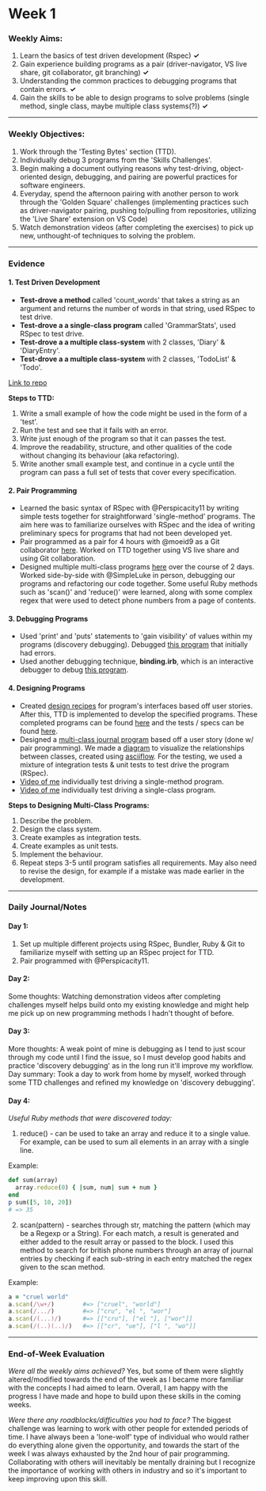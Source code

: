 # Week 1

### Weekly Aims:
1. Learn the basics of test driven development (Rspec) **✓**
2. Gain experience building programs as a pair (driver-navigator, VS live share, git collaborator, git branching) **✓**
3. Understanding the common practices to debugging programs that contain errors. **✓**
4. Gain the skills to be able to design programs to solve problems (single method, single class, maybe multiple class systems(?)) **✓**
---
### Weekly Objectives:
1. Work through the 'Testing Bytes' section (TTD). 
2. Individually debug 3 programs from the 'Skills Challenges'.
3. Begin making a document outlying reasons why test-driving, object-oriented design, debugging, and pairing are powerful practices for software engineers.
4. Everyday, spend the afternoon pairing with another person to work through the 'Golden Square' challenges (implementing practices such as driver-navigator pairing, pushing to/pulling from repositories, utilizing the 'Live Share' extension on VS Code)
5. Watch demonstration videos (after completing the exercises) to pick up new, unthought-of techniques to solving the problem.
---
### Evidence

#### 1. Test Driven Development
- **Test-drove a method** called 'count_words' that takes a string as an argument and returns the number of words in that string, used RSpec to test drive.
- **Test-drove a a single-class program** called 'GrammarStats', used RSpec to test drive.
- **Test-drove a a multiple class-system** with 2 classes, 'Diary' & 'DiaryEntry'.
- **Test-drove a a multiple class-system** with 2 classes, 'TodoList' & 'Todo'.

[Link to repo](https://github.com/forreya/golden-square/tree/main/phase-two)

**Steps to TTD:**
1. Write a small example of how the code might be used in the form of a 'test'.
2. Run the test and see that it fails with an error.
3. Write just enough of the program so that it can passes the test.
4. Improve the readability, structure, and other qualities of the code without changing its behaviour (aka refactoring).
5. Write another small example test, and continue in a cycle until the program can pass a full set of tests that cover every specification.

#### 2. Pair Programming
- Learned the basic syntax of RSpec with @Perspicacity11 by writing simple tests together for straightforward 'single-method' programs. The aim here was to familiarize ourselves with RSpec and the idea of writing preliminary specs for programs that had not been developed yet.
- Pair programmed as a pair for 4 hours with @moeid9 as a Git collaborator [here](https://github.com/moeid9/wk1). Worked on TTD together using VS live share and using Git collaboration.
- Designed multiple multi-class programs [here](https://github.com/forreya/golden-square/tree/main/phase-two) over the course of 2 days. Worked side-by-side with @SimpleLuke in person, debugging our programs and refactoring our code together. Some useful Ruby methods such as 'scan()' and 'reduce()' were learned, along with some complex regex that were used to detect phone numbers from a page of contents.

#### 3. Debugging Programs
- Used 'print' and 'puts' statements to 'gain visibility' of values within my programs (discovery debugging). Debugged [this program](https://github.com/forreya/golden-square/blob/main/phase-two/lib/get_most_common_letter.rb) that initially had errors.
- Used another debugging technique, **binding.irb**, which is an interactive debugger to debug [this program](https://github.com/forreya/golden-square/blob/main/phase-two/lib/letter_counter.rb).

#### 4. Designing Programs
- Created [design recipes](https://github.com/forreya/golden-square/tree/main/phase-two/recipes) for program's interfaces based off user stories. After this, TTD is implemented to develop the specified programs. These completed programs can be found [here](https://github.com/forreya/golden-square/tree/main/phase-two/lib) and the tests / specs can be found [here](https://github.com/forreya/golden-square/tree/main/phase-two/spec).
- Designed a [multi-class journal program](https://github.com/forreya/golden-square/tree/main/phase-two/designing-multi-class-programs) based off a user story (done w/ pair programming). We made a [diagram](https://github.com/forreya/golden-square/blob/main/phase-two/designing-multi-class-programs/recipes/journal.md) to visualize the relationships between classes, created using [asciiflow](asciiflow.com). For the testing, we used a mixture of integration tests & unit tests to test drive the program (RSpec).
- [Video of me](https://github.com/forreya/makers-portfolio/blob/main/videos/task_tracker.mp4) individually test driving a single-method program.
- [Video of me](https://github.com/forreya/makers-portfolio/blob/main/videos/music_tracker-challenge.mp4) individually test driving a single-class program.

**Steps to Designing Multi-Class Programs:**
1. Describe the problem.
2. Design the class system.
3. Create examples as integration tests.
4. Create examples as unit tests.
5. Implement the behaviour.
6. Repeat steps 3-5 until program satisfies all requirements. May also need to revise the design, for example if a mistake was made earlier in the development.
---
### Daily Journal/Notes

#### Day 1:
1. Set up multiple different projects using RSpec, Bundler, Ruby & Git to familiarize myself with setting up an RSpec project for TTD.
2. Pair programmed with @Perspicacity11.

#### Day 2:
Some thoughts: Watching demonstration videos after completing challenges myself helps build onto my existing knowledge and might help me pick up on new programming methods I hadn't thought of before.

#### Day 3:
More thoughts: A weak point of mine is debugging as I tend to just scour through my code until I find the issue, so I must develop good habits and practice 'discovery debugging' as in the long run it'll improve my workflow.
Day summary: Took a day to work from home by myself, worked through some TTD challenges and refined my knowledge on 'discovery debugging'.

#### Day 4:
*Useful Ruby methods that were discovered today:*
1. reduce() - can be used to take an array and reduce it to a single value. For example, can be used to sum all elements in an array with a single line.

Example:
```ruby
def sum(array)
  array.reduce(0) { |sum, num| sum + num }
end
p sum([5, 10, 20])
# => 35
```
2. scan(pattern) - searches through str, matching the pattern (which may be a Regexp or a String). For each match, a result is generated and either added to the result array or passed to the block. I used this method to search for british phone numbers through an array of journal entries by checking if each sub-string in each entry matched the regex given to the scan method.

Example:
```ruby
a = "cruel world"
a.scan(/\w+/)        #=> ["cruel", "world"]
a.scan(/.../)        #=> ["cru", "el ", "wor"]
a.scan(/(...)/)      #=> [["cru"], ["el "], ["wor"]]
a.scan(/(..)(..)/)   #=> [["cr", "ue"], ["l ", "wo"]]
```
---
### End-of-Week Evaluation
*Were all the weekly aims achieved?*
Yes, but some of them were slightly altered/modified towards the end of the week as I became more familiar with the concepts I had aimed to learn. Overall, I am happy with the progress I have made and hope to build upon these skills in the coming weeks.

*Were there any roadblocks/difficulties you had to face?*
The biggest challenge was learning to work with other people for extended periods of time. I have always been a 'lone-wolf' type of individual who would rather do everything alone given the opportunity, and towards the start of the week I was always exhausted by the 2nd hour of pair programming. Collaborating with others will inevitably be mentally draining but I recognize the importance of working with others in industry and so it's important to keep improving upon this skill.